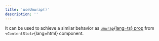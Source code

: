 ```yaml
---
title: 'useUnwrap()'
description: ''
---
```


It can be used to achieve a similar behavior as [`unwrap`{lang=ts} prop](/api/components/content-slot#props) from `<ContentSlot>`{lang=html} component.
